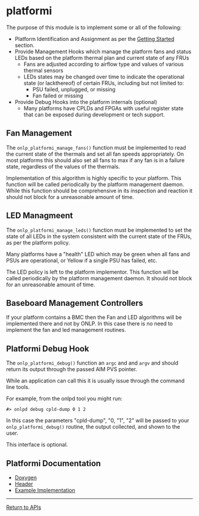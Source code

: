 # platformi

The purpose of this module is to implement some or all of the following:

* Platform Identification and Assignment as per the [Getting Started](http://opencomputeproject.github.io/OpenNetworkLinux/onlp/implementors/getting_started) section.
* Provide Management Hooks which manage the platform fans and status LEDs based on the platform thermal plan and current state of any FRUs
  * Fans are adjusted according to airflow type and values of various thermal sensors
  * LEDs states may be changed over time to indicate the operational state (or lackthereof) of certain FRUs, including but not limited to:
    * PSU failed, unplugged, or missing
    * Fan failed or missing
* Provide Debug Hooks into the platform internals (optional)
  * Many platforms have CPLDs and FPGAs with useful register state that can be exposed during development or tech support.


## Fan Management

The ```onlp_platformi_manage_fans()``` function must be implemented to read the current state of the thermals and set all fan speeds appropriately.
On most platforms this should also set all fans to max if any fan is in a failure state, regardless of the values of the thermals.

Implementation of this algorithm is highly specific to your platform. This function will be called periodically by the platform management daemon.
While this function should be comprehensive in its inspection and reaction it should not block for a unreasonable amount of time.

## LED Managmeent

The ```onlp_platformi_manage_leds()``` function must be implemented to set the state of all LEDs in the system consistent with the current state of the FRUs,
as per the platform policy.

Many platforms have a "health" LED which may be green when all fans and PSUs are operational, or Yellow if a single PSU has failed, etc.

The LED policy is left to the platform implementor. This function will be called periodically by the platform management daemon.
It should not block for an unreasonable amount of time.


## Baseboard Management Controllers

If your platform contains a BMC then the Fan and LED algorithms will be implemented there and not by ONLP.
In this case there is no need to implement the fan and led management routines.

## Platformi Debug Hook

The ```onlp_platformi_debug()``` function an ```argc``` and and ```argv``` and should return its output through the passed AIM PVS pointer.

While an application can call this it is usually issue through the command line tools.

For example, from the onlpd tool you might run:

```#> onlpd debug cpld-dump 0 1 2```

In this case the parameters "cpld-dump", "0, "1", "2" will be passed to your ```onlp_platformi_debug()``` routine, the output collected,
and shown to the user.

This interface is optional.

## Platformi Documentation
* [Doxygen](https://htmlpreview.github.io/?https://raw.githubusercontent.com/opencomputeproject/OpenNetworkLinux/ONLPv2/packages/base/any/onlp/src/onlp/doc/html/group__platformi.html)
* [Header](https://github.com/opencomputeproject/OpenNetworkLinux/blob/ONLPv2/packages/base/any/onlp/src/onlp/module/inc/onlp/platformi/platformi.h)
* [Example Implementation](https://github.com/opencomputeproject/OpenNetworkLinux/blob/ONLPv2/packages/platforms/accton/x86-64/as7712-32x/onlp/builds/x86_64_accton_as7712_32x/module/src/platformi.c)


---
[Return to APIs](http://opencomputeproject.github.io/OpenNetworkLinux/onlp/implementors/apis)